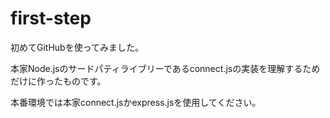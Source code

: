 # first-step

初めてGitHubを使ってみました。

本家Node.jsのサードパティライブリーであるconnect.jsの実装を理解するためだけに作ったものです。

本番環境では本家connect.jsかexpress.jsを使用してください。
